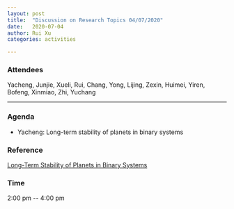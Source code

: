 ```yaml
---
layout: post
title:  "Discussion on Research Topics 04/07/2020"
date:   2020-07-04
author: Rui Xu
categories: activities

---
```



### Attendees

Yacheng, Junjie, Xueli, Rui, Chang, Yong, Lijing, Zexin, Huimei, Yiren,
Bofeng, Xinmiao, Zhi, Yuchang

---

### Agenda

- Yacheng: Long-term stability of planets in binary systems 

### Reference

[Long-Term Stability of Planets in Binary Systems](https://arxiv.org/abs/astro-ph/9809315)


### Time

2:00 pm -- 4:00 pm
